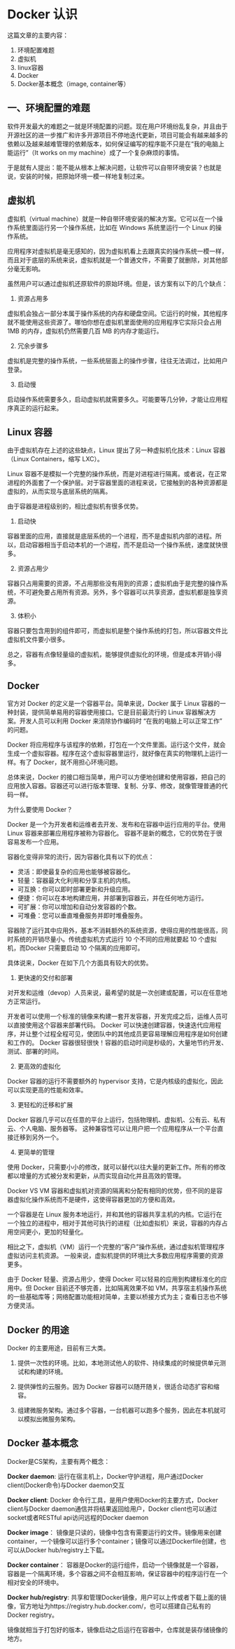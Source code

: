 # Docker 认识

这篇文章的主要内容：
1. 环境配置难题
2. 虚拟机
3. linux容器
4. Docker
5. Docker基本概念（image, container等）




## 一、环境配置的难题
软件开发最大的难题之一就是环境配置的问题。现在用户环境纷乱复杂，并且由于开源社区的进一步推广和许多开源项目不停地迭代更新，项目可能会有越来越多的依赖以及越来越难管理的依赖版本，如何保证编写的程序能不只是在“我的电脑上能运行”（It works on my machine）成了一个复杂麻烦的事情。

于是就有人提出：能不能从根本上解决问题，让软件可以自带环境安装？也就是说，安装的时候，把原始环境一模一样地复制过来。

## 虚拟机
虚拟机（virtual machine）就是一种自带环境安装的解决方案。它可以在一个操作系统里面运行另一个操作系统，比如在 Windows 系统里运行一个 Linux 的操作系统。

应用程序对虚拟机是毫无感知的，因为虚拟机看上去跟真实的操作系统一模一样，而且对于底层的系统来说，虚拟机就是一个普通文件，不需要了就删除，对其他部分毫无影响。

虽然用户可以通过虚拟机还原软件的原始环境。但是，该方案有以下的几个缺点：

1. 资源占用多

虚拟机会独占一部分本属于操作系统的内存和硬盘空间。它运行的时候，其他程序就不能使用这些资源了。哪怕你想在虚拟机里面使用的应用程序它实际只会占用 1MB 的内存，虚拟机仍然需要几百 MB 的内存才能运行。

2. 冗余步骤多

虚拟机是完整的操作系统，一些系统层面上的操作步骤，往往无法调过，比如用户登录。

3. 启动慢

启动操作系统需要多久，启动虚拟机就需要多久。可能要等几分钟，才能让应用程序真正的运行起来。

## Linux 容器
由于虚拟机存在上述的这些缺点，Linux 提出了另一种虚拟机化技术：Linux 容器（Linux Containers，缩写 LXC）。

Linux 容器不是模拟一个完整的操作系统，而是对进程进行隔离。或者说，在正常进程的外面套了一个保护层。对于容器里面的进程来说，它接触到的各种资源都是虚拟的，从而实现与底层系统的隔离。

由于容器是进程级别的，相比虚拟机有很多优势。

1. 启动快

容器里面的应用，直接就是底层系统的一个进程，而不是虚拟机内部的进程。所以，启动容器相当于启动本机的一个进程，而不是启动一个操作系统，速度就快很多。

2. 资源占用少

容器只占用需要的资源，不占用那些没有用到的资源；虚拟机由于是完整的操作系统，不可避免要占用所有资源。另外，多个容器可以共享资源，虚拟机都是独享资源。

3. 体积小

容器只要包含用到的组件即可，而虚拟机是整个操作系统的打包，所以容器文件比虚拟机文件要小很多。

总之，容器有点像轻量级的虚拟机，能够提供虚拟化的环境，但是成本开销小得多。

## Docker

官方对 Docker 的定义是一个容器平台。简单来说，Docker 属于 Linux 容器的一种封装，提供简单易用的容器使用接口。它是目前最流行的 Linux 容器解决方案。开发人员可以利用 Docker 来消除协作编码时 “在我的电脑上可以正常工作” 的问题。

Docker 将应用程序与该程序的依赖，打包在一个文件里面。运行这个文件，就会生成一个虚拟容器。程序在这个虚拟容器里运行，就好像在真实的物理机上运行一样。有了 Docker，就不用担心环境问题。

总体来说，Docker 的接口相当简单，用户可以方便地创建和使用容器，把自己的应用放入容器。容器还可以进行版本管理、复制、分享、修改，就像管理普通的代码一样。

为什么要使用 Docker？

Docker 是一个为开发者和运维者去开发、发布和在容器中运行应用的平台。使用 Linux 容器来部署应用程序被称为容器化。 容器不是新的概念，它的优势在于很容易发布一个应用。

容器化变得非常的流行，因为容器化具有以下的优点：

* 灵活：即使最复杂的应用也能够被容器化。
* 轻量：容器最大化利用和分享主机的内核。
* 可互换：你可以即时部署更新和升级应用。
* 便捷：你可以在本地构建应用，并部署到容器云，并在任何地方运行。
* 可扩展：你可以增加和自动分发容器的个数。
* 可堆叠：您可以垂直堆叠服务并即时堆叠服务。

容器除了运行其中应用外，基本不消耗额外的系统资源，使得应用的性能很高，同时系统的开销尽量小。传统虚拟机方式运行 10 个不同的应用就要起 10 个虚拟机，而Docker 只需要启动 10 个隔离的应用即可。

具体说来，Docker 在如下几个方面具有较大的优势。

1. 更快速的交付和部署

对开发和运维（devop）人员来说，最希望的就是一次创建或配置，可以在任意地方正常运行。

开发者可以使用一个标准的镜像来构建一套开发容器，开发完成之后，运维人员可以直接使用这个容器来部署代码。 Docker 可以快速创建容器，快速迭代应用程序，并让整个过程全程可见，使团队中的其他成员更容易理解应用程序是如何创建和工作的。 Docker 容器很轻很快！容器的启动时间是秒级的，大量地节约开发、测试、部署的时间。

2. 更高效的虚拟化

Docker 容器的运行不需要额外的 hypervisor 支持，它是内核级的虚拟化，因此可以实现更高的性能和效率。

3. 更轻松的迁移和扩展

Docker 容器几乎可以在任意的平台上运行，包括物理机、虚拟机、公有云、私有云、个人电脑、服务器等。 这种兼容性可以让用户把一个应用程序从一个平台直接迁移到另外一个。

4. 更简单的管理

使用 Docker，只需要小小的修改，就可以替代以往大量的更新工作。所有的修改都以增量的方式被分发和更新，从而实现自动化并且高效的管理。

Docker VS VM
容器和虚拟机对资源的隔离和分配有相同的优势，但不同的是容器虚拟化操作系统而不是硬件，这使得容器更加的方便和高效。


一个容器是在 Linux 服务本地运行，并和其他的容器共享主机的内核。它运行在一个独立的进程中，相对于其他可执行的进程（比如虚拟机）来说，容器的内存占用空间更小，更加的轻量化。

相比之下，虚拟机（VM）运行一个完整的“客户”操作系统，通过虚拟机管理程序虚拟访问主机资源。 一般来说，虚拟机提供的环境比大多数应用程序需要的资源更多。

由于 Docker 轻量、资源占用少，使得 Docker 可以轻易的应用到构建标准化的应用中。但 Docker 目前还不够完善，比如隔离效果不如 VM，共享宿主机操作系统的一些基础库等；网络配置功能相对简单，主要以桥接方式为主；查看日志也不够方便灵活。

## Docker 的用途

Docker 的主要用途，目前有三大类。

1. 提供一次性的环境。比如，本地测试他人的软件、持续集成的时候提供单元测试和构建的环境。

2. 提供弹性的云服务。因为 Docker 容器可以随开随关，很适合动态扩容和缩容。

3. 组建微服务架构。通过多个容器，一台机器可以跑多个服务，因此在本机就可以模拟出微服务架构。

## Docker 基本概念

Docker是CS架构，主要有两个概念：

**Docker daemon**: 运行在宿主机上，Docker守护进程，用户通过Docker client(Docker命令)与Docker daemon交互

**Docker client**: Docker 命令行工具，是用户使用Docker的主要方式，Docker client与Docker daemon通信并将结果返回给用户，Docker client也可以通过socket或者RESTful api访问远程的Docker daemon


**Docker image**： 镜像是只读的，镜像中包含有需要运行的文件。镜像用来创建container，一个镜像可以运行多个container；镜像可以通过Dockerfile创建，也可以从Docker hub/registry上下载。

**Docker container**： 容器是Docker的运行组件，启动一个镜像就是一个容器，容器是一个隔离环境，多个容器之间不会相互影响，保证容器中的程序运行在一个相对安全的环境中。

**Docker hub/registry**: 共享和管理Docker镜像，用户可以上传或者下载上面的镜像，官方地址为https://registry.hub.docker.com/，也可以搭建自己私有的Docker registry。

镜像就相当于打包好的版本，镜像启动之后运行在容器中，仓库就是装存储镜像的地方。